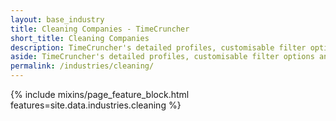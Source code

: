 ```yaml
---
layout: base_industry
title: Cleaning Companies - TimeCruncher
short_title: Cleaning Companies
description: TimeCruncher's detailed profiles, customisable filter options and automated invoices make it easy for you to match cleaners and jobs and provide the best service possible for your clients.
aside: TimeCruncher's detailed profiles, customisable filter options and automated invoices make it easy for you to match cleaners and jobs and provide the best service possible for your clients.
permalink: /industries/cleaning/
---
```

<div class="row">
  {% include mixins/page_feature_block.html features=site.data.industries.cleaning %}
<div>
